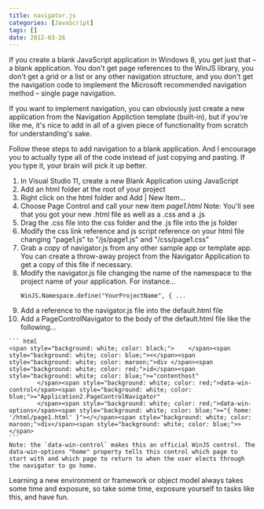 ```yaml
---
title: navigator.js
categories: [JavaScript]
tags: []
date: 2012-03-26
---
```


If you create a blank JavaScript application in Windows 8, you get just that &ndash; a blank application. You don&#39;t get page references to the WinJS library, you don&#39;t get a grid or a list or any other navigation structure, and you don&#39;t get the navigation code to implement the Microsoft recommended navigation method &ndash; single page navigation.

If you want to implement navigation, you can obviously just create a new application from the Navigation Appliction template (built-in), but if you&#39;re like me, it&#39;s nice to add in all of a given piece of functionality from scratch for understanding&#39;s sake.

Follow these steps to add navigation to a blank application. And I encourage you to actually type all of the code instead of just copying and pasting. If you type it, your brain will pick it up better.

1.  In Visual Studio 11, create a new Blank Application using JavaScript
2.  Add an html folder at the root of your project
3.  Right click on the html folder and Add | New Item...
4.  Choose Page Control and call your new item _page1.html_
	Note: You&#39;ll see that you got your new .html file as well as a .css and a .js
5.  Drag the .css file into the css folder and the .js file into the js folder
6.  Modify the css link reference and js script reference on your html file changing "page1.js" to "/js/page1.js" and "/css/page1.css"
7.  Grab a copy of navigator.js from any other sample app or template app. You can create a throw-away project from the Navigator Application to get a copy of this file if necessary.
8.  Modify the navigator.js file changing the name of the namespace to the project name of your application. For instance...
	```
	WinJS.Namespace.define("YourProjectName", { ...
	```
9.  Add a reference to the navigator.js file into the default.html file
10.  Add a PageControlNavigator to the body of the default.html file like the following...

	``` html
	<span style="background: white; color: black;">    </span><span style="background: white; color: blue;"><</span><span style="background: white; color: maroon;">div </span><span style="background: white; color: red;">id</span><span style="background: white; color: blue;">="contenthost"
			</span><span style="background: white; color: red;">data-win-control</span><span style="background: white; color: blue;">="Application2.PageControlNavigator"
			</span><span style="background: white; color: red;">data-win-options</span><span style="background: white; color: blue;">="{ home: '/html/page1.html' }"></</span><span style="background: white; color: maroon;">div</span><span style="background: white; color: blue;">></span>
	```
	Note: the `data-win-control` makes this an official WinJS control. The data-win-options "home" property tells this control which page to start with and which page to return to when the user elects through the navigator to go home.

Learning a new environment or framework or object model always takes some time and exposure, so take some time, exposure yourself to tasks like this, and have fun.
